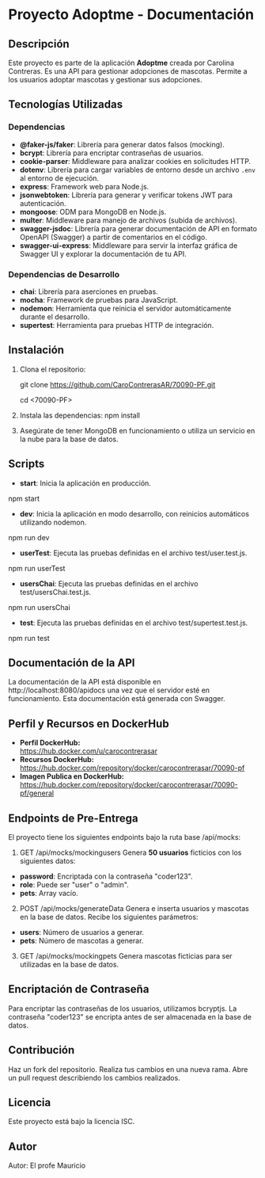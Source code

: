 # Proyecto Adoptme - Documentación

## Descripción

Este proyecto es parte de la aplicación **Adoptme** creada por Carolina Contreras. Es una API para gestionar adopciones de mascotas. Permite a los usuarios adoptar mascotas y gestionar sus adopciones.

## Tecnologías Utilizadas

### Dependencias

- **@faker-js/faker**: Librería para generar datos falsos (mocking).
- **bcrypt**: Librería para encriptar contraseñas de usuarios.
- **cookie-parser**: Middleware para analizar cookies en solicitudes HTTP.
- **dotenv**: Librería para cargar variables de entorno desde un archivo `.env` al entorno de ejecución.
- **express**: Framework web para Node.js.
- **jsonwebtoken**: Librería para generar y verificar tokens JWT para autenticación.
- **mongoose**: ODM para MongoDB en Node.js.
- **multer**: Middleware para manejo de archivos (subida de archivos).
- **swagger-jsdoc**: Librería para generar documentación de API en formato OpenAPI (Swagger) a partir de comentarios en el código.
- **swagger-ui-express**: Middleware para servir la interfaz gráfica de Swagger UI y explorar la documentación de tu API.


### Dependencias de Desarrollo

- **chai**: Librería para aserciones en pruebas.
- **mocha**: Framework de pruebas para JavaScript.
- **nodemon**: Herramienta que reinicia el servidor automáticamente durante el desarrollo.
- **supertest**: Herramienta para pruebas HTTP de integración.

## Instalación

1. Clona el repositorio:

   git clone <https://github.com/CaroContrerasAR/70090-PF.git>
   
   cd <70090-PF>

2. Instala las dependencias:
    npm install

3. Asegúrate de tener MongoDB en funcionamiento o utiliza un servicio en la nube para la base de datos.

## Scripts

- **start**: Inicia la aplicación en producción.

npm start

- **dev**: Inicia la aplicación en modo desarrollo, con reinicios automáticos utilizando nodemon.

npm run dev

- **userTest**: Ejecuta las pruebas definidas en el archivo test/user.test.js.

npm run userTest

- **usersChai**: Ejecuta las pruebas definidas en el archivo test/usersChai.test.js.

npm run usersChai

- **test**: Ejecuta las pruebas definidas en el archivo test/supertest.test.js.

npm run test

## Documentación de la API
La documentación de la API está disponible en http://localhost:8080/apidocs una vez que el servidor esté en funcionamiento. Esta documentación está generada con Swagger.

## Perfil y Recursos en DockerHub
-   **Perfil DockerHub:**\
<https://hub.docker.com/u/carocontrerasar>
-   **Recursos DockerHub:**\
<https://hub.docker.com/repository/docker/carocontrerasar/70090-pf>
-   **Imagen Publica en DockerHub:**\
<https://hub.docker.com/repository/docker/carocontrerasar/70090-pf/general>

## Endpoints de Pre-Entrega
El proyecto tiene los siguientes endpoints bajo la ruta base /api/mocks:

1. GET /api/mocks/mockingusers
Genera **50 usuarios** ficticios con los siguientes datos:

- **password**: Encriptada con la contraseña "coder123".
- **role**: Puede ser "user" o "admin".
- **pets**: Array vacío.

2. POST /api/mocks/generateData
Genera e inserta usuarios y mascotas en la base de datos. Recibe los siguientes parámetros:

- **users**: Número de usuarios a generar.
- **pets**: Número de mascotas a generar.

3. GET /api/mocks/mockingpets
Genera mascotas ficticias para ser utilizadas en la base de datos.

## Encriptación de Contraseña
Para encriptar las contraseñas de los usuarios, utilizamos bcryptjs. La contraseña "coder123" se encripta antes de ser almacenada en la base de datos.

## Contribución
Haz un fork del repositorio.
Realiza tus cambios en una nueva rama.
Abre un pull request describiendo los cambios realizados.

## Licencia
Este proyecto está bajo la licencia ISC.

## Autor
Autor: El profe Mauricio